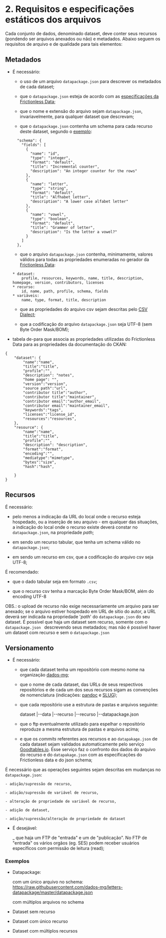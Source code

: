 # 2. Requisitos e especificações estáticos dos arquivos

Cada conjunto de dados, denominado dataset, deve conter seus recursos (pondendo ser arquivos anexados ou não) e metadados. Abaixo seguem os requisitos de arquivo e de qualidade para tais elementos:

## Metadados

* É necessário:

	- o uso de um arquivo `datapackage.json` para descrever os metadados de cada dataset;

	- que o `datapackage.json` esteja de acordo com as [especificações da Frictionless Data](https://specs.frictionlessdata.io/data-package/#specification); 

	- que o nome e extensão do arquivo sejam `datapackage.json`, invariavelmente, para qualquer dataset que descrevam;

	- que o `datapackage.json` contenha um schema para cada recurso deste dataset, segundo o [exemplo](https://raw.githubusercontent.com/dados-mg/dataset-template/master/datapackage.json):

	````
      "schema": {
        "fields": [
          {
            "name": "id",
            "type": "integer",
            "format": "default",
            "title": "Incremental counter",
            "description": "An integer counter for the rows"
          },
          {
            "name": "letter",
            "type": "string",
            "format": "default",
            "title": "Alfhabet letter",
            "description": "A lower case alfabet letter"
          },
          {
            "name": "vowel",
            "type": "boolean",
            "format": "default",
            "title": "Grammer of letter",
            "description": "Is the letter a vowel?"
          }
        ]
      },
	```` 


	- que o arquivo `datapackage.json` contenha, minimamente, valores válidos para todas as propriedades enumeradas no gerador da [Frictionless Data](https://create.frictionlessdata.io/):

	````
	* dataset:
		profile, resources, keywords, name, title, description, homepage, version, contributors, licenses
	* recurso:
		id, name, path, profile, schema, fields
	* variáveis:
		name, type, format, title, description
	```` 
	- que as propriedades do arquivo csv sejam descritas pelo [CSV Dialect](https://specs.frictionlessdata.io/csv-dialect/);

	- que a codificação do arquivo `datapackage.json` seja UTF-8 (sem Byte Order Mask/BOM);

* tabela de-para que associa as propriedades utilizadas do Frictionless Data para as propriedades da documentação do CKAN:
````
{
    "dataset": {
        "name":"name",
        "title":"title",
        "profile":"",
        "description": "notes",
        "home page": "",
        "version":"version",
        "source path":"url",
        "contributor title":"author",
        "contributor title":"maintainer",
        "contributor email":"author_email",
        "contributor email":"maintainer_email",
        "keywords":"tags",
        "licenses":"license_id",
        "resources":"resources",
    },
    "resource": {
    	"name":"name",
        "title":"title",
        "profile":"",
        "description": "description",
        "format":"format",
        "encoding":"",
        "mediatype":"mimetype",
        "bytes":"size",
        "hash":"hash",
        
    }
}
````

## Recursos

É necessário:

- pelo menos a indicação da URL do local onde o recurso esteja hospedado, ou a inserção de seu arquivo - em qualquer das situações, a indicação do local onde o recurso existe  deverá constar no `datapackage.json`, na propriedade _path_;

- em sendo um recurso tabular, que tenha um schema válido no `datapackage.json`;
	
- em sendo um recurso em csv, que a codificação do arquivo csv seja UTF-8; 

É recomendado:
	
- que o dado tabular seja em formato `.csv`;

- que o recurso csv tenha a marcação Byte Order Mask/BOM, além do encoding UTF-8

OBS.: o upload de recurso não exige necessariamente um arquivo para ser anexado; se o arquivo estiver hospedado em URL de sítio do autor, a URL deverá ser indicada na propriedade '_path_' do `datapackage.json` do seu dataset. É possível que haja um dataset sem recurso, somente com o `datapackage.json ` descrevendo seus metadados; mas não é possível haver um dataset com recurso e sem o `datapackage.json` 

## Versionamento

* É necessário:

	- que cada dataset tenha um repositório com mesmo nome na organização [dados-mg](https://github.com/dados-mg);
	
	- que o nome de cada dataset, das URLs de seus respectivos repositórios e de cada um dos seus recursos sigam as convenções de nomenclatura (indicações: [pandoc](https://pandoc.org/MANUAL.html#extension-auto_identifiers) e [SLUG](https://slugify.online/));
	
	- que cada repositório use a estrutura de pastas e arquivos seguinte:

		dataset
			|--data
				|--recurso
				|--recurso
			|--datapackage.json

	- que o ftp eventualmente utilizado para espelhar o repositório reproduze a mesma estrutura de pastas e arquivos acima;
	
	-  e que os _commits_ referentes aos recursos e ao `datapakage.json` de cada dataset sejam validados automaticamente pelo serviço [Goodtables.io](http://goodtables.io/). Esse serviço faz o confronto dos dados do arquivo do recurso e do `datapakage.json` com as especificações do Frictionless data e do json schema;

É necessário que as operações seguintes sejam descritas em mudanças no `datapackage.json`:

	- adição/supressão de recurso,

	- adição/supressão de variável de recurso, 

	- alteração de propriedade de variável de recurso,

	- adição de dataset,

	- adição/supressão/alteração de propriedade de dataset 

* É desejável:

	_ que haja um FTP de "entrada" e um de "publicação". No FTP de "entrada" os vários orgãos (eg. SES) podem receber usuários específicos com permissão de leitura (read);

    
### Exemplos

* Datapackage:

    com um único arquivo no schema: https://raw.githubusercontent.com/dados-mg/letters-datapackage/master/datapackage.json

    com múltiplos arquivos no schema

* Dataset sem recurso

* Dataset com único recurso

* Dataset com múltiplos recursos